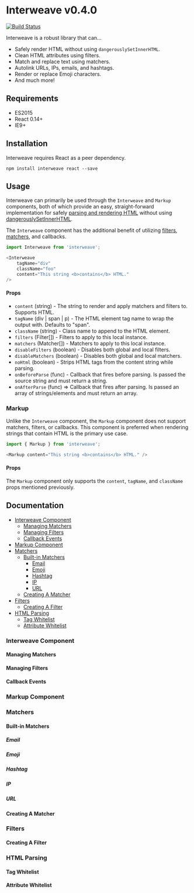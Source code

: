 # Interweave v0.4.0
[![Build Status](https://travis-ci.org/milesj/interweave.svg?branch=master)](https://travis-ci.org/milesj/interweave)

Interweave is a robust library that can...

* Safely render HTML without using `dangerouslySetInnerHTML`.
* Clean HTML attributes using filters.
* Match and replace text using matchers.
* Autolink URLs, IPs, emails, and hashtags.
* Render or replace Emoji characters.
* And much more!

## Requirements

* ES2015
* React 0.14+
* IE9+

## Installation

Interweave requires React as a peer dependency.

```
npm install interweave react --save
```

## Usage

Interweave can primarily be used through the `Interweave` and `Markup`
components, both of which provide an easy, straight-forward implementation
for safely [parsing and rendering HTML](#html-parsing)
without using [dangerouslySetInnerHTML](https://facebook.github.io/react/tips/dangerously-set-inner-html.html).

The `Interweave` component has the additional benefit of utilizing
[filters](#filters), [matchers](#matchers), and callbacks.

```javascript
import Interweave from 'interweave';

<Interweave
    tagName="div"
    className="foo"
    content="This string <b>contains</b> HTML."
/>
```

#### Props

* `content` (string) - The string to render and apply matchers and
  filters to. Supports HTML.
* `tagName` (div | span | p) - The HTML element tag name to wrap the
  output with. Defaults to "span".
* `className` (string) - Class name to append to the HTML element.
* `filters` (Filter[]) - Filters to apply to this local instance.
* `matchers` (Matcher[]) - Matchers to apply to this local instance.
* `disableFilters` (boolean) - Disables both global and local filters.
* `disableMatchers` (boolean) - Disables both global and local matchers.
* `noHtml` (boolean) - Strips HTML tags from the content string while
  parsing.
* `onBeforeParse` (func) - Callback that fires before parsing. Is
  passed the source string and must return a string.
* `onAfterParse` (func) => Callback that fires after parsing. Is
  passed an array of strings/elements and must return an array.

### Markup

Unlike the `Interweave` component, the `Markup` component does not
support matchers, filters, or callbacks. This component is preferred
when rendering strings that contain HTML is the primary use case.

```javascript
import { Markup } from 'interweave';

<Markup content="This string <b>contains</b> HTML." />
```

#### Props

The `Markup` component only supports the `content`, `tagName`, and
`className` props mentioned previously.

## Documentation

* [Interweave Component](#interweave-component)
    * [Managing Matchers](#managing-matchers)
    * [Managing Filters](#managing-filters)
    * [Callback Events](#callback-events)
* [Markup Component](#markup-component)
* [Matchers](#matchers)
    * [Built-in Matchers](#built-in-matchers)
        * [Email](#email)
        * [Emoji](#emoji)
        * [Hashtag](#hashtag)
        * [IP](#ip)
        * [URL](#url)
    * [Creating A Matcher](#creating-a-matcher)
* [Filters](#filters)
    * [Creating A Filter](#creating-a-filter)
* [HTML Parsing](#html-parsing)
    * [Tag Whitelist](#tag-whitelist)
    * [Attribute Whitelist](#attribute-whitelist)

### Interweave Component

#### Managing Matchers

#### Managing Filters

#### Callback Events

### Markup Component

### Matchers

#### Built-in Matchers

##### Email

##### Emoji

##### Hashtag

##### IP

##### URL

#### Creating A Matcher

### Filters

#### Creating A Filter

### HTML Parsing

#### Tag Whitelist

#### Attribute Whitelist
